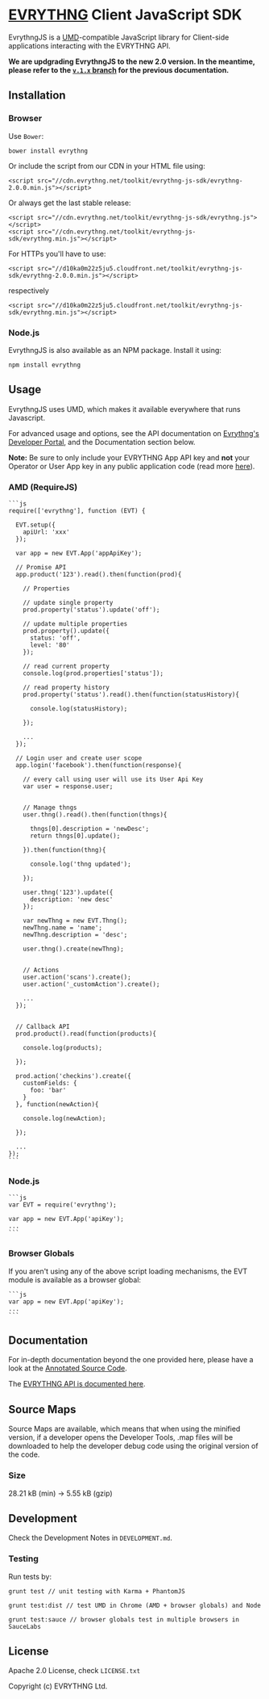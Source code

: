 # [EVRYTHNG](https://www.evrythng.com) Client JavaScript SDK

EvrythngJS is a [UMD](https://github.com/umdjs/umd)-compatible JavaScript library for Client-side applications
interacting with the EVRYTHNG API.

**We are updgrading EvrythngJS to the new 2.0 version. In the meantime, please refer to 
the [`v.1.x` branch](https://github.com/evrythng/evrythng-js-sdk/tree/v1.x) for the previous documentation.**

## Installation

### Browser

Use `Bower`:

    bower install evrythng

Or include the script from our CDN in your HTML file using:

    <script src="//cdn.evrythng.net/toolkit/evrythng-js-sdk/evrythng-2.0.0.min.js"></script>
 
Or always get the last stable release:

    <script src="//cdn.evrythng.net/toolkit/evrythng-js-sdk/evrythng.js"></script>
    <script src="//cdn.evrythng.net/toolkit/evrythng-js-sdk/evrythng.min.js"></script>
    
For HTTPs you'll have to use:

    <script src="//d10ka0m22z5ju5.cloudfront.net/toolkit/evrythng-js-sdk/evrythng-2.0.0.min.js"></script>

respectively

    <script src="//d10ka0m22z5ju5.cloudfront.net/toolkit/evrythng-js-sdk/evrythng.min.js"></script>
    
### Node.js

EvrythngJS is also available as an NPM package. Install it using:

    npm install evrythng


## Usage

EvrythngJS uses UMD, which makes it available everywhere that runs Javascript.

For advanced usage and options, see the API documentation on [Evrythng's Developer
Portal](https://dev.evrythng.com/documentation), and the Documentation section below. 

**Note:** Be sure to only include your EVRYTHNG App API key and **not** your Operator or User
App key in any public application code (read more [here](https://dev.evrythng.com/documentation/api#users)).

### AMD (RequireJS)

    ```js
    require(['evrythng'], function (EVT) {
    
      EVT.setup({
        apiUrl: 'xxx'
      });
        
      var app = new EVT.App('appApiKey');

      // Promise API
      app.product('123').read().then(function(prod){
      
        // Properties
        
        // update single property
        prod.property('status').update('off');
            
        // update multiple properties
        prod.property().update({
          status: 'off',
          level: '80'
        });
        
        // read current property
        console.log(prod.properties['status']);
        
        // read property history
        prod.property('status').read().then(function(statusHistory){
        
          console.log(statusHistory);
          
        });
        
        ...
      });
        
      // Login user and create user scope  
      app.login('facebook').then(function(response){
        
        // every call using user will use its User Api Key
        var user = response.user;
        
       
        // Manage thngs
        user.thng().read().then(function(thngs){
            
          thngs[0].description = 'newDesc';              
          return thngs[0].update();
                
        }).then(function(thng){
            
          console.log('thng updated');
                
        });
        
        user.thng('123').update({
          description: 'new desc'
        });
        
        var newThng = new EVT.Thng();
        newThng.name = 'name';
        newThng.description = 'desc';
        
        user.thng().create(newThng);
        
        
        // Actions
        user.action('scans').create();
        user.action('_customAction').create();
        
        ...
      });
      
      
      // Callback API
      prod.product().read(function(products){
      
        console.log(products);
        
      });
      
      prod.action('checkins').create({
        customFields: {
          foo: 'bar'
        }
      }, function(newAction){
      
        console.log(newAction);
        
      });
      
      ...
    });
    ```

### Node.js

    ```js
    var EVT = require('evrythng');
    
    var app = new EVT.App('apiKey');
    ...
    ```

### Browser Globals

If you aren't using any of the above script loading mechanisms, the EVT module is available
as a browser global:

    ```js
    var app = new EVT.App('apiKey');
    ...
    ```

## Documentation

For in-depth documentation beyond the one provided here, please have a look at the 
[Annotated Source Code](https://evrythng.github.io/evrythng-js-sdk).

The [EVRYTHNG API is documented here](https://dev.evrythng.com/documentation/api).

## Source Maps

Source Maps are available, which means that when using the minified version, if a developer opens the 
Developer Tools, .map files will be downloaded to help the developer debug code using the original version
of the code.

### Size

28.21 kB (min) → 5.55 kB (gzip)

## Development

Check the Development Notes in `DEVELOPMENT.md`.

### Testing

Run tests by:

    grunt test // unit testing with Karma + PhantomJS
    
    grunt test:dist // test UMD in Chrome (AMD + browser globals) and Node
    
    grunt test:sauce // browser globals test in multiple browsers in SauceLabs

## License

Apache 2.0 License, check `LICENSE.txt`

Copyright (c) EVRYTHNG Ltd.

